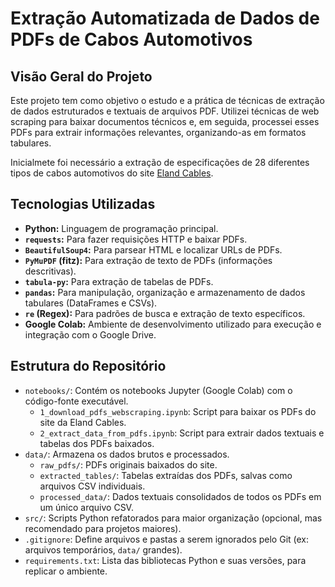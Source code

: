 # Extração Automatizada de Dados de PDFs de Cabos Automotivos

## Visão Geral do Projeto

Este projeto tem como objetivo o estudo e a prática de técnicas de extração de dados estruturados e textuais de arquivos PDF. Utilizei técnicas de web scraping para baixar documentos técnicos e, em seguida, processei esses PDFs para extrair informações relevantes, organizando-as em formatos tabulares.

Inicialmete foi necessário a extração de especificações de 28 diferentes tipos de cabos automotivos do site [Eland Cables](https://www.elandcables.com/cables/flr-automotive-thin-wall-cable).

## Tecnologias Utilizadas

* **Python:** Linguagem de programação principal.
* **`requests`:** Para fazer requisições HTTP e baixar PDFs.
* **`BeautifulSoup4`:** Para parsear HTML e localizar URLs de PDFs.
* **`PyMuPDF` (fitz):** Para extração de texto de PDFs (informações descritivas).
* **`tabula-py`:** Para extração de tabelas de PDFs.
* **`pandas`:** Para manipulação, organização e armazenamento de dados tabulares (DataFrames e CSVs).
* **`re` (Regex):** Para padrões de busca e extração de texto específicos.
* **Google Colab:** Ambiente de desenvolvimento utilizado para execução e integração com o Google Drive.

## Estrutura do Repositório

* `notebooks/`: Contém os notebooks Jupyter (Google Colab) com o código-fonte executável.
    * `1_download_pdfs_webscraping.ipynb`: Script para baixar os PDFs do site da Eland Cables.
    * `2_extract_data_from_pdfs.ipynb`: Script para extrair dados textuais e tabelas dos PDFs baixados.
* `data/`: Armazena os dados brutos e processados.
    * `raw_pdfs/`: PDFs originais baixados do site.
    * `extracted_tables/`: Tabelas extraídas dos PDFs, salvas como arquivos CSV individuais.
    * `processed_data/`: Dados textuais consolidados de todos os PDFs em um único arquivo CSV.
* `src/`: Scripts Python refatorados para maior organização (opcional, mas recomendado para projetos maiores).
* `.gitignore`: Define arquivos e pastas a serem ignorados pelo Git (ex: arquivos temporários, `data/` grandes).
* `requirements.txt`: Lista das bibliotecas Python e suas versões, para replicar o ambiente.



